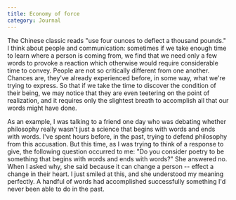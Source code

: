 ```yaml
---
title: Economy of force
category: Journal
---
```


The Chinese classic reads "use four ounces to deflect a thousand
pounds."  I think about people and communication: sometimes if we take
enough time to learn where a person is coming from, we find that we need
only a few words to provoke a reaction which otherwise would require
considerable time to convey.  People are not so critically different
from one another.  Chances are, they've already experienced before, in
some way, what we're trying to express.  So that if we take the time to
discover the condition of their being, we may notice that they are even
teetering on the point of realization, and it requires only the
slightest breath to accomplish all that our words might have done.

As an example, I was talking to a friend one day who was debating
whether philosophy really wasn't just a science that begins with words
and ends with words.  I've spent hours before, in the past, trying to
defend philosophy from this accusation.  But this time, as I was trying
to think of a response to give, the following question occurred to me:
"Do you consider poetry to be something that begins with words and ends
with words?"  She answered no.  When I asked why, she said because it
can change a person -- effect a change in their heart.  I just smiled at
this, and she understood my meaning perfectly.  A handful of words had
accomplished successfully something I'd never been able to do in the
past.


